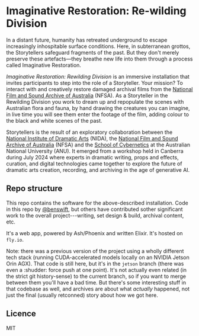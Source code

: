# Imaginative Restoration: Re-wilding Division

In a distant future, humanity has retreated underground to escape increasingly
inhospitable surface conditions. Here, in subterranean grottos, the Storytellers
safeguard fragments of the past. But they don't merely preserve these
artefacts—they breathe new life into them through a process called Imaginative
Restoration.

_Imaginative Restoration: Rewilding Division_ is an immersive installation that
invites participants to step into the role of a Storyteller. Your mission? To
interact with and creatively restore damaged archival films from the
[National Film and Sound Archive of Australia](https://www.nfsa.gov.au/) (NFSA).
As a Storyteller in the Rewilding Division you work to dream up and repopulate
the scenes with Australian flora and fauna, by hand drawing the creatures you
can imagine, in live time you will see them enter the footage of the film,
adding colour to the black and white scenes of the past.

Storytellers is the result of an exploratory collaboration between the
[National Institute of Dramatic Arts](https://www.nida.edu.au) (NIDA), the
[National Film and Sound Archive of Australia](https://www.nfsa.gov.au/) (NFSA)
and the [School of Cybernetics](https://cybernetics.anu.edu.au) at the
Australian National University (ANU). It emerged from a workshop held in
Canberra during July 2024 where experts in dramatic writing, props and effects,
curation, and digital technologies came together to explore the future of
dramatic arts creation, recording, and archiving in the age of generative AI.

## Repo structure

This repo contains the software for the above-described installation. Code in
this repo by [@benswift](https://github.com/benswift), but others have
contributed sother significant work to the overall project---writing, set design
& build, archival content, etc.

It's a web app, powered by Ash/Phoenix and written Elixir. It's hosted on
`fly.io`.

Note: there was a previous version of the project using a wholly different tech
stack (running CUDA-accelerated models locally on an NVIDIA Jetson Orin AGX).
That code is still here, but it's in the `jetson` branch (there was even a
:shudder: force push at one point). It's not actually even related (in the
strict git history-sense) to the current branch, so if you want to merge between
them you'll have a bad time. But there's some interesting stuff in that codebase
as well, and archives are about what _actually_ happened, not just the final
(usually retconned) story about how we got here.

## Licence

MIT
